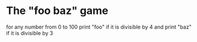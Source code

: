 # The "foo baz" game

for any number from 0 to 100
print "foo" if it is divisible by 4 
and print "baz" if it is divisible by 3
